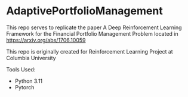# AdaptivePortfolioManagement
This repo serves to replicate the paper A Deep Reinforcement Learning Framework for the Financial Portfolio Management Problem
located in https://arxiv.org/abs/1706.10059

This repo is originally created for Reinforcement Learning Project at Columbia University

Tools Used:
- Python 3.11
- Pytorch
